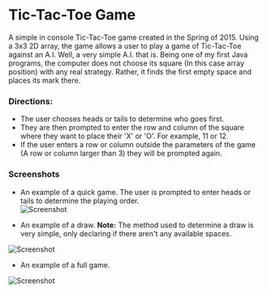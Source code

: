 # Tic-Tac-Toe Game
A simple in console Tic-Tac-Toe game created in the Spring of 2015. Using a 3x3 2D array, the game allows a user to play a game of Tic-Tac-Toe against an A.I. Well, a very simple A.I. that is. Being one of my first Java programs, the computer does not choose its square (In this case array position) with any real strategy. Rather, it finds the first empty space and places its mark there. 


### Directions:
* The user chooses heads or tails to determine who goes first. 
* They are then prompted to enter the row and column of the square where they want to place their 'X' or 'O'. For example, 11 or 12. 
* If the user enters a row or column outside the parameters of the game (A row or column larger than 3) they will be prompted again. 

### Screenshots

- An example of a quick game. The user is prompted to enter heads or tails to determine the playing order.  
![Screenshot](https://user-images.githubusercontent.com/13583303/30235900-2d9571de-94dd-11e7-9bd3-bcf8c222089f.png)

- An example of a draw. 
**Note:** The method used to determine a draw is very simple, only declaring if there aren't any available spaces.

![Screenshot](https://user-images.githubusercontent.com/13583303/30235911-73668a90-94dd-11e7-94af-5fdb859d9575.png)

- An example of a full game. 

![Screenshot](https://user-images.githubusercontent.com/13583303/30235912-750eab84-94dd-11e7-9dd7-53876b97486c.png)


